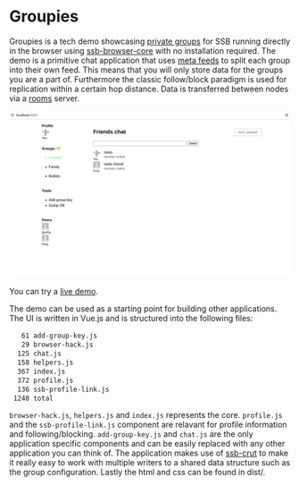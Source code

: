 # Groupies

Groupies is a tech demo showcasing [private groups] for SSB running
directly in the browser using [ssb-browser-core] with no installation
required. The demo is a primitive chat application that uses [meta
feeds] to split each group into their own feed. This means that you
will only store data for the groups you are a part of. Furthermore the
classic follow/block paradigm is used for replication within a certain
hop distance. Data is transferred between nodes via a [rooms] server.

![Screenshot of groupies demo][screenshot]

You can try a [live demo].

The demo can be used as a starting point for building other
applications. The UI is written in Vue.js and is structured into the
following files:

```
   61 add-group-key.js
   29 browser-hack.js
  125 chat.js
  158 helpers.js
  367 index.js
  372 profile.js
  136 ssb-profile-link.js
 1248 total
```

`browser-hack.js`, `helpers.js` and `index.js` represents the
core. `profile.js` and the `ssb-profile-link.js` component are
relavant for profile information and
following/blocking. `add-group-key.js` and `chat.js` are the only
application specific components and can be easily replaced with any
other application you can think of. The application makes use of
[ssb-crut] to make it really easy to work with multiple writers to a
shared data structure such as the group configuration. Lastly the html
and css can be found in dist/.

[private groups]: https://github.com/ssbc/private-group-spec
[ssb-browser-core]: https://github.com/arj03/ssb-browser-core
[meta feeds]: https://github.com/ssb-ngi-pointer/ssb-meta-feeds-spec
[rooms]: https://github.com/ssb-ngi-pointer/go-ssb-room
[screenshot]: assets/buttchat.jpg
[live demo]: https://between-two-worlds.dk/groupies/
[ssb-crut]: https://gitlab.com/ahau/lib/ssb-crut
